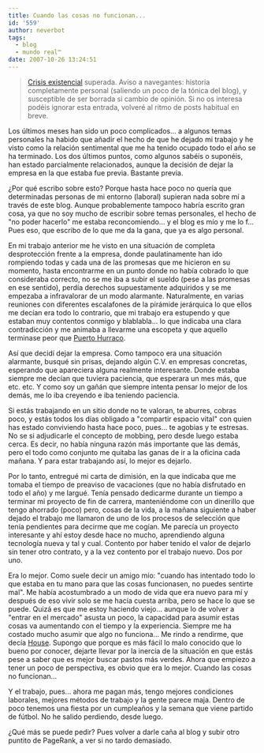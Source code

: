 ```yaml
---
title: Cuando las cosas no funcionan...
id: '559'
author: neverbot
tags:
  - blog
  - mundo real™
date: 2007-10-26 13:24:51
---
```


> [Crisis existencial](/el-numero-que-ha-marcado/) superada. Aviso a navegantes: historia completamente personal (saliendo un poco de la tónica del blog), y susceptible de ser borrada si cambio de opinión. Si no os interesa podéis ignorar esta entrada, volveré al ritmo de posts habitual en breve.

Los últimos meses han sido un poco complicados... a algunos temas personales ha habido que añadir el hecho de que he dejado mi trabajo y he visto como la relación sentimental que me ha tenido ocupado todo el año se ha terminado. Los dos últimos puntos, como algunos sabéis o suponéis, han estado parcialmente relacionados, aunque la decisión de dejar la empresa en la que estaba fue previa. Bastante previa.

¿Por qué escribo sobre esto? Porque hasta hace poco no quería que determinadas personas de mi entorno (laboral) supieran nada sobre mí a través de este blog. Aunque probablemente tampoco habría escrito gran cosa, ya que no soy mucho de escribir sobre temas personales, el hecho de "no poder hacerlo" me estaba reconcomiendo... y el blog es mío y me lo f... Pues eso, que escribo de lo que me da la gana, que ya es algo personal.

En mi trabajo anterior me he visto en una situación de completa desprotección frente a la empresa, donde paulatinamente han ido rompiendo todas y cada una de las promesas que me hicieron en su momento, hasta encontrarme en un punto donde no había cobrado lo que consideraba correcto, no se me iba a subir el sueldo (pese a las promesas en ese sentido), perdía derechos supuestamente adquiridos y se me empezaba a infravalorar de un modo alarmante. Naturalmente, en varias reuniones con diferentes escalafones de la pirámide jerárquica lo que ellos me decían era todo lo contrario, que mi trabajo era estupendo y que estaban muy contentos conmigo y blablabla... lo que indicaba una clara contradicción y me animaba a llevarme una escopeta y que aquello terminase peor que [Puerto Hurraco](http://es.wikipedia.org/wiki/Puerto_Hurraco).

Así que decidí dejar la empresa. Como tampoco era una situación alarmante, busqué sin prisas, dejando algún C.V. en empresas concretas, esperando que apareciera alguna realmente interesante. Donde estaba siempre me decían que tuviera paciencia, que esperara un mes más, que etc. etc. Y como soy un gañán que siempre intenta pensar lo mejor de los demás, me lo iba creyendo e iba teniendo paciencia.

Si estás trabajando en un sitio donde no te valoran, te aburres, cobras poco, y estás todos los días obligado a "compartir espacio vital" con quien has estado conviviendo hasta hace poco, pues... te agobias y te estresas. No se si adjudicarle el concepto de mobbing, pero desde luego estaba cerca. Es decir, no había ninguna razón más importante que las demás, pero el todo como conjunto me quitaba las ganas de ir a la oficina cada mañana. Y para estar trabajando así, lo mejor es dejarlo.

Por lo tanto, entregué mi carta de dimisión, en la que indicaba que me tomaba el tiempo de preaviso de vacaciones (que no había disfrutado en todo el año) y me largué. Tenía pensado dedicarme durante un tiempo a terminar mi proyecto de fin de carrera, manteniéndome con un dinerillo que tengo ahorrado (poco) pero, cosas de la vida, a la mañana siguiente a haber dejado el trabajo me llamaron de uno de los procesos de selección que tenía pendientes para decirme que me cogían. Me parecía un proyecto interesante y ahí estoy desde hace no mucho, aprendiendo alguna tecnología nueva y tal y cual. Contento por haber tenido el valor de dejarlo sin tener otro contrato, y a la vez contento por el trabajo nuevo. Dos por uno.

Era lo mejor. Como suele decir un amigo mío: "cuando has intentado todo lo que estaba en tu mano para que las cosas funcionasen, no puedes sentirte mal". Me había acostumbrado a un modo de vida que era nuevo para mí y después de eso vivir solo se me hacía cuesta arriba, pero se hace lo que se puede. Quizá es que me estoy haciendo viejo... aunque lo de volver a "entrar en el mercado" asusta un poco, la capacidad para asumir estas cosas va aumentando con el tiempo y la experiencia. Siempre me ha costado mucho asumir que algo no funciona... Me rindo a rendirme, que decía [House](http://en.wikipedia.org/wiki/House_%28TV_series%29). Supongo que porque es más fácil lo malo conocido que lo bueno por conocer, dejarte llevar por la inercia de la situación en que estás pese a saber que es mejor buscar pastos más verdes. Ahora que empiezo a tener un poco de perspectiva, es obvio que era lo mejor. Cuando las cosas no funcionan...

Y el trabajo, pues... ahora me pagan más, tengo mejores condiciones laborales, mejores métodos de trabajo y la gente parece maja. Dentro de poco tenemos una fiesta por un cumpleaños y la semana que viene partido de fútbol. No he salido perdiendo, desde luego.

¿Qué más se puede pedir? Pues volver a darle caña al blog y subir otro puntito de PageRank, a ver si no tardo demasiado.